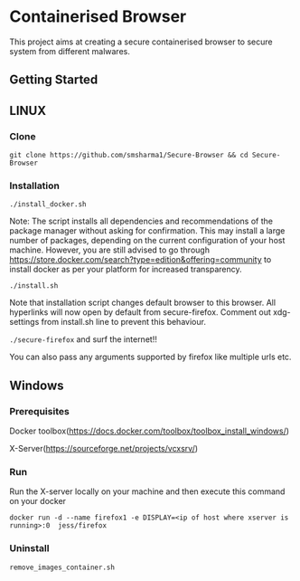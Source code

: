 # Containerised Browser

This project aims at creating a secure containerised browser to secure system from different malwares.

## Getting Started

## LINUX

### Clone

```git clone https://github.com/smsharma1/Secure-Browser && cd Secure-Browser```

### Installation
``` ./install_docker.sh ```

Note: The script installs all dependencies and recommendations of the package manager without asking for confirmation. This may install a large number of packages, depending on the current configuration of your host machine.
However, you are still advised to go through 
https://store.docker.com/search?type=edition&offering=community 
to install docker as per your platform for increased transparency.

```./install.sh```

Note that installation script changes default browser to this browser. All hyperlinks will now open by default from secure-firefox. Comment out xdg-settings from install.sh line to prevent this behaviour.

```./secure-firefox``` 
and surf the internet!!

You can also pass any arguments supported by firefox like multiple urls etc.

## Windows

### Prerequisites
Docker toolbox(https://docs.docker.com/toolbox/toolbox_install_windows/)

X-Server(https://sourceforge.net/projects/vcxsrv/)


### Run
Run the X-server locally on your machine and then execute this command on your docker

```docker run -d --name firefox1 -e DISPLAY=<ip of host where xserver is running>:0  jess/firefox```

### Uninstall
```remove_images_container.sh```

